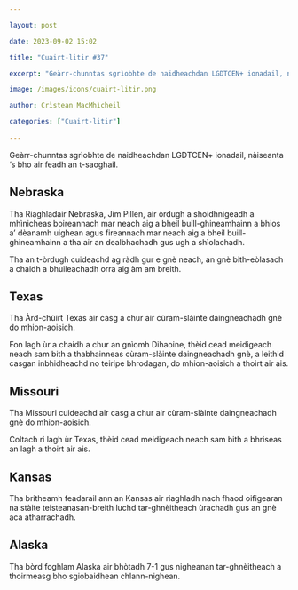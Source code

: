 ```yaml
---

layout: post

date: 2023-09-02 15:02

title: "Cuairt-litir #37"

excerpt: "Geàrr-chunntas sgrìobhte de naidheachdan LGDTCEN+ ionadail, nàiseanta ‘s bho air feadh an t-saoghail."

image: /images/icons/cuairt-litir.png

author: Crìstean MacMhìcheil

categories: ["Cuairt-litir"]
  
---
```


Geàrr-chunntas sgrìobhte de naidheachdan LGDTCEN+ ionadail, nàiseanta ‘s bho air feadh an t-saoghail.

## Nebraska

Tha Riaghladair Nebraska, Jim Pillen, air òrdugh a shoidhnigeadh a mhìnicheas boireannach mar neach aig a bheil buill-ghineamhainn a bhios a’ dèanamh uighean agus fireannach mar neach aig a bheil buill-ghineamhainn a tha air an dealbhachadh gus ugh a shìolachadh.

Tha an t-òrdugh cuideachd ag ràdh gur e gnè neach, an gnè bith-eòlasach a chaidh a bhuileachadh orra aig àm am breith.

## Texas

Tha Àrd-chùirt Texas air casg a chur air cùram-slàinte daingneachadh gnè do mhion-aoisich.

Fon lagh ùr a chaidh a chur an gnìomh Dihaoine, thèid cead meidigeach neach sam bith a thabhainneas cùram-slàinte daingneachadh gnè, a leithid casgan inbhidheachd no teiripe bhrodagan, do mhion-aoisich a thoirt air ais.

## Missouri

Tha Missouri cuideachd air casg a chur air cùram-slàinte daingneachadh gnè do mhion-aoisich.

Coltach ri lagh ùr Texas, thèid cead meidigeach neach sam bith a bhriseas an lagh a thoirt air ais.

## Kansas

Tha britheamh feadarail ann an Kansas air riaghladh nach fhaod oifigearan na stàite teisteanasan-breith luchd tar-ghnèitheach ùrachadh gus an gnè aca atharrachadh.

## Alaska

Tha bòrd foghlam Alaska air bhòtadh 7-1 gus nigheanan tar-ghnèitheach a thoirmeasg bho sgiobaidhean chlann-nighean.